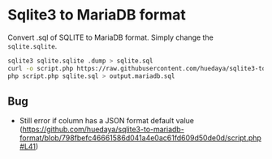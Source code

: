 # Sqlite3 to MariaDB format

Convert .sql of SQLITE to MariaDB format. Simply change the `sqlite.sqlite`.
```bash
sqlite3 sqlite.sqlite .dump > sqlite.sql
curl -o script.php https://raw.githubusercontent.com/huedaya/sqlite3-to-mariadb-format/main/script.php
php script.php sqlite.sql > output.mariadb.sql
```


## Bug
- Still error if column has a JSON format default value (https://github.com/huedaya/sqlite3-to-mariadb-format/blob/798fbefc46661586d041a4e0ac61fd609d50de0d/script.php#L41)
